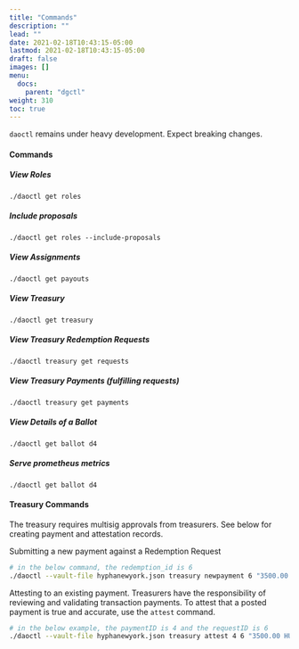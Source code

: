 ```yaml
---
title: "Commands"
description: ""
lead: ""
date: 2021-02-18T10:43:15-05:00
lastmod: 2021-02-18T10:43:15-05:00
draft: false
images: []
menu: 
  docs:
    parent: "dgctl"
weight: 310
toc: true
---
```


```daoctl``` remains under heavy development. Expect breaking changes.

#### Commands
##### View Roles
```
./daoctl get roles
```
##### Include proposals
```
./daoctl get roles --include-proposals
```
##### View Assignments
```
./daoctl get payouts
```
##### View Treasury
```
./daoctl get treasury
```
##### View Treasury Redemption Requests
```
./daoctl treasury get requests
```
##### View Treasury Payments (fulfilling requests)
```
./daoctl treasury get payments
```
##### View Details of a Ballot
```
./daoctl get ballot d4
```
##### Serve prometheus metrics
```
./daoctl get ballot d4
```


#### Treasury Commands

The treasury requires multisig approvals from treasurers. See below for creating payment and attestation records.

Submitting a new payment against a Redemption Request 
```bash
# in the below command, the redemption_id is 6
./daoctl --vault-file hyphanewyork.json treasury newpayment 6 "3500.00 HUSD" --network BTC --trxid b475e94c6a86dd18cce0ab7a1dfc9d0f94e20baf6c91317c14ce669da4111e1c --memo "just a memo field for any additional context"
```

Attesting to an existing payment. Treasurers have the responsibility of reviewing and validating transaction payments. To attest that a posted payment is true and accurate, use the ```attest``` command.
```bash
# in the below example, the paymentID is 4 and the requestID is 6
./daoctl --vault-file hyphanewyork.json treasury attest 4 6 "3500.00 HUSD" 
```

